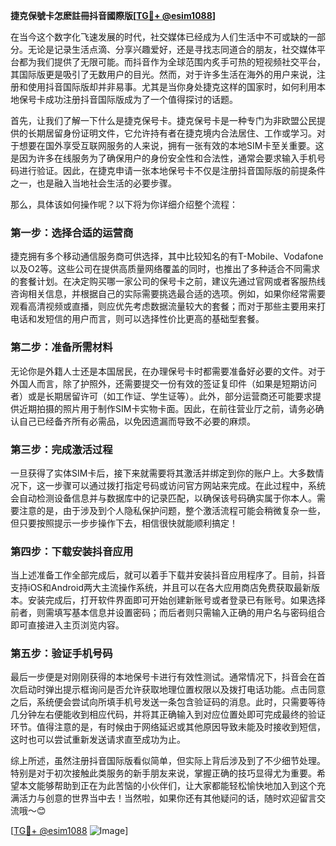 **捷克保號卡怎麽註冊抖音國際版[[TG💪+ @esim1088](https://t.me/s/esim1088)]**

在当今这个数字化飞速发展的时代，社交媒体已经成为人们生活中不可或缺的一部分。无论是记录生活点滴、分享兴趣爱好，还是寻找志同道合的朋友，社交媒体平台都为我们提供了无限可能。而抖音作为全球范围内炙手可热的短视频社交平台，其国际版更是吸引了无数用户的目光。然而，对于许多生活在海外的用户来说，注册和使用抖音国际版却并非易事。尤其是当你身处捷克这样的国家时，如何利用本地保号卡成功注册抖音国际版成为了一个值得探讨的话题。

首先，让我们了解一下什么是捷克保号卡。捷克保号卡是一种专门为非欧盟公民提供的长期居留身份证明文件，它允许持有者在捷克境内合法居住、工作或学习。对于想要在国外享受互联网服务的人来说，拥有一张有效的本地SIM卡至关重要。这是因为许多在线服务为了确保用户的身份安全性和合法性，通常会要求输入手机号码进行验证。因此，在捷克申请一张本地保号卡不仅是注册抖音国际版的前提条件之一，也是融入当地社会生活的必要步骤。

那么，具体该如何操作呢？以下将为你详细介绍整个流程：

### 第一步：选择合适的运营商
捷克拥有多个移动通信服务商可供选择，其中比较知名的有T-Mobile、Vodafone以及O2等。这些公司在提供高质量网络覆盖的同时，也推出了多种适合不同需求的套餐计划。在决定购买哪一家公司的保号卡之前，建议先通过官网或者客服热线咨询相关信息，并根据自己的实际需要挑选最合适的选项。例如，如果你经常需要观看高清视频或直播，则应优先考虑数据流量较大的套餐；而对于那些主要用来打电话和发短信的用户而言，则可以选择性价比更高的基础型套餐。

### 第二步：准备所需材料
无论你是外籍人士还是本国居民，在办理保号卡时都需要准备好必要的文件。对于外国人而言，除了护照外，还需要提交一份有效的签证复印件（如果是短期访问者）或是长期居留许可（如工作证、学生证等）。此外，部分运营商还可能要求提供近期拍摄的照片用于制作SIM卡实物卡面。因此，在前往营业厅之前，请务必确认自己已经备齐所有必需品，以免因遗漏而导致不必要的麻烦。

### 第三步：完成激活过程
一旦获得了实体SIM卡后，接下来就需要将其激活并绑定到你的账户上。大多数情况下，这一步骤可以通过拨打指定号码或访问官方网站来完成。在此过程中，系统会自动检测设备信息并与数据库中的记录匹配，以确保该号码确实属于你本人。需要注意的是，由于涉及到个人隐私保护问题，整个激活流程可能会稍微复杂一些，但只要按照提示一步步操作下去，相信很快就能顺利搞定！

### 第四步：下载安装抖音应用
当上述准备工作全部完成后，就可以着手下载并安装抖音应用程序了。目前，抖音支持iOS和Android两大主流操作系统，并且可以在各大应用商店免费获取最新版本。安装完成后，打开软件界面即可开始创建新账号或者登录已有账号。如果选择前者，则需填写基本信息并设置密码；而后者则只需输入正确的用户名与密码组合即可直接进入主页浏览内容。

### 第五步：验证手机号码
最后一步便是对刚刚获得的本地保号卡进行有效性测试。通常情况下，抖音会在首次启动时弹出提示框询问是否允许获取地理位置权限以及拨打电话功能。点击同意之后，系统便会尝试向所填手机号发送一条包含验证码的消息。此时，只需要等待几分钟左右便能收到相应代码，并将其正确输入到对应位置处即可完成最终的验证环节。值得注意的是，有时候由于网络延迟或其他原因导致未能及时接收到短信，这时也可以尝试重新发送请求直至成功为止。

综上所述，虽然注册抖音国际版看似简单，但实际上背后涉及到了不少细节处理。特别是对于初次接触此类服务的新手朋友来说，掌握正确的技巧显得尤为重要。希望本文能够帮助到正在为此苦恼的小伙伴们，让大家都能轻松愉快地加入到这个充满活力与创意的世界当中去！当然啦，如果你还有其他疑问的话，随时欢迎留言交流哦～😊

[[TG💪+ @esim1088](https://t.me/s/esim1088) ![Image](https://i.postimg.cc/4NQfJmqS/Snipaste-2025-05-13-00-14-12.png)]